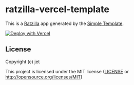 # ratzilla-vercel-template

This is a [Ratzilla] app generated by the [Simple Template].

[Ratzilla]: https://github.com/orhun/ratzilla
[Simple Template]: https://github.com/orhun/ratzilla/tree/main/templates/simple
[![Deploy with Vercel](https://vercel.com/button)](https://vercel.com/new/clone?repository-url=https%3A%2F%2Fgithub.com%2Fjetpham%2Fratzilla-vercel-template)

## License

Copyright (c) jet

This project is licensed under the MIT license ([LICENSE] or <http://opensource.org/licenses/MIT>)

[LICENSE]: ./LICENSE
